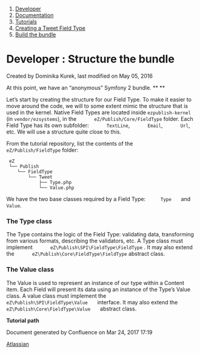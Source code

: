 1.  <span>[Developer](index.html)</span>
2.  <span>[Documentation](Documentation_31429504.html)</span>
3.  <span>[Tutorials](Tutorials_31429522.html)</span>
4.  <span>[Creating a Tweet Field Type](Creating-a-Tweet-Field-Type_31429766.html)</span>
5.  <span>[Build the bundle](Build-the-bundle_31429768.html)</span>

<span id="title-text"> Developer : Structure the bundle </span>
===============================================================

Created by <span class="author"> Dominika Kurek</span>, last modified on May 05, 2016

At this point, we have an “anonymous” Symfony 2 bundle. ** **

Let’s start by creating the structure for our Field Type. To make it easier to move around the code, we will to some extent mimic the structure that is used in the kernel. Native Field Types are located inside `ezpublish-kernel` (in `vendor/ezsystems`), in the `      eZ/Publish/Core/FieldType` folder. Each Field Type has its own subfolder: `      TextLine`, `      Email`, `      Url`, etc. We will use a structure quite close to this.

From the tutorial repository, list the contents of the `      eZ/Publish/FieldType` folder:

     eZ
     └── Publish
        └── FieldType
            └── Tweet
                ├── Type.php
                └── Value.php

We have the two base classes required by a Field Type: `      Type    ` and `      Value`.

### The Type class

The Type contains the logic of the Field Type: validating data, transforming from various formats, describing the validators, etc.
A Type class must implement `      eZ\Publish\SPI\FieldType\FieldType` . It may also extend the `      eZ\Publish\Core\FieldType\FieldType` abstract class.

### The Value class

The Value is used to represent an instance of our type within a Content item. Each Field will present its data using an instance of the Type’s Value class.
A value class must implement the `      eZ\Publish\SPI\FieldType\Value    ` interface. It may also extend the `      eZ\Publish\Core\FieldType\Value    ` abstract class.

**Tutorial path**

Document generated by Confluence on Mar 24, 2017 17:19

[Atlassian](http://www.atlassian.com/)


